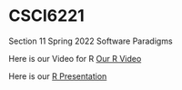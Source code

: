 # CSCI6221
Section 11 Spring 2022 Software Paradigms

Here is our Video for R [Our R Video](https://drive.google.com/file/d/1Ro9k1Emro6ZBcykT9Wyb7YVSPkXkegqD/view?usp=sharing)

Here is our [R Presentation](https://docs.google.com/presentation/d/1vogcMGlI0ssf6R3QGqJEs5As3hdnBxRPJYVIgTTjupI/edit#slide=id.p1)
